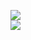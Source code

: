 [![](https://img.shields.io/badge/Made%20With-Github%20Spray-lightgrey.svg?style=for-the-badge&logo=github)](https://github.com/Annihil/github-spray#3769)  
[![](https://i.imgur.com/2DrTn0Z.gif)](https://github.com/Annihil/github-spray)